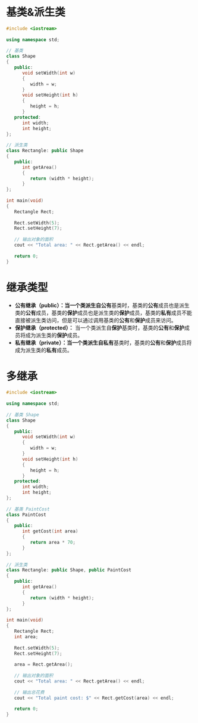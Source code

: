 # 基类&派生类

```c++
#include <iostream>
 
using namespace std;
 
// 基类
class Shape 
{
   public:
      void setWidth(int w)
      {
         width = w;
      }
      void setHeight(int h)
      {
         height = h;
      }
   protected:
      int width;
      int height;
};
 
// 派生类
class Rectangle: public Shape
{
   public:
      int getArea()
      { 
         return (width * height); 
      }
};
 
int main(void)
{
   Rectangle Rect;
 
   Rect.setWidth(5);
   Rect.setHeight(7);
 
   // 输出对象的面积
   cout << "Total area: " << Rect.getArea() << endl;
 
   return 0;
}
```

# 继承类型

- **公有继承（public）：**当一个类派生自**公有**基类时，基类的**公有**成员也是派生类的**公有**成员，基类的**保护**成员也是派生类的**保护**成员，基类的**私有**成员不能直接被派生类访问，但是可以通过调用基类的**公有**和**保护**成员来访问。
- **保护继承（protected）：** 当一个类派生自**保护**基类时，基类的**公有**和**保护**成员将成为派生类的**保护**成员。
- **私有继承（private）：**当一个类派生自**私有**基类时，基类的**公有**和**保护**成员将成为派生类的**私有**成员。

# 多继承

```c++
#include <iostream>
 
using namespace std;
 
// 基类 Shape
class Shape 
{
   public:
      void setWidth(int w)
      {
         width = w;
      }
      void setHeight(int h)
      {
         height = h;
      }
   protected:
      int width;
      int height;
};
 
// 基类 PaintCost
class PaintCost 
{
   public:
      int getCost(int area)
      {
         return area * 70;
      }
};
 
// 派生类
class Rectangle: public Shape, public PaintCost
{
   public:
      int getArea()
      { 
         return (width * height); 
      }
};
 
int main(void)
{
   Rectangle Rect;
   int area;
 
   Rect.setWidth(5);
   Rect.setHeight(7);
 
   area = Rect.getArea();
   
   // 输出对象的面积
   cout << "Total area: " << Rect.getArea() << endl;
 
   // 输出总花费
   cout << "Total paint cost: $" << Rect.getCost(area) << endl;
 
   return 0;
}
```


